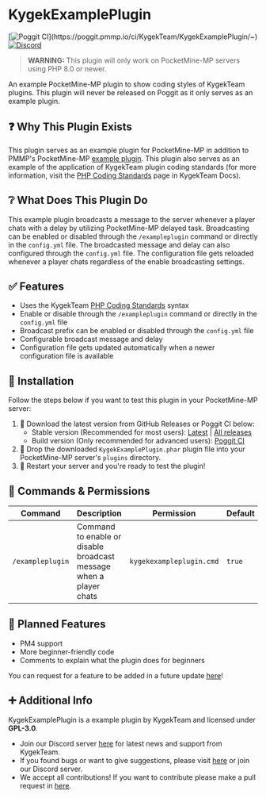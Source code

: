 # KygekExamplePlugin

[![Poggit CI](https://poggit.pmmp.io/ci.shield/KygekTeam/KygekExamplePlugin/~)](https://poggit.pmmp.io/ci/KygekTeam/KygekExamplePlugin/~)
[![Discord](https://img.shields.io/discord/735439472992321587.svg?label=&logo=discord&logoColor=ffffff&color=7389D8&labelColor=6A7EC2)](https://discord.gg/CXtqUZv)

> **WARNING:** This plugin will only work on PocketMine-MP servers using PHP 8.0 or newer.

An example PocketMine-MP plugin to show coding styles of KygekTeam plugins. This plugin will never be released on Poggit as it only serves as an example plugin.

## ❓ Why This Plugin Exists

This plugin serves as an example plugin for PocketMine-MP in addition to PMMP's PocketMine-MP [example plugin](https://github.com/pmmp/ExamplePlugin). This plugin also serves as an example of the application of KygekTeam plugin coding standards (for more information, visit the [PHP Coding Standards](https://docs.kygekteam.org/coding-standards/php.html) page in KygekTeam Docs).

## ❔ What Does This Plugin Do

This example plugin broadcasts a message to the server whenever a player chats with a delay by utilizing PocketMine-MP delayed task. Broadcasting can be enabled or disabled through the `/exampleplugin` command or directly in the `config.yml` file. The broadcasted message and delay can also configured through the `config.yml` file. The configuration file gets reloaded whenever a player chats regardless of the enable broadcasting settings.

## ✅ Features

- Uses the KygekTeam [PHP Coding Standards](https://docs.kygekteam.org/coding-standards/php.html) syntax
- Enable or disable through the `/exampleplugin` command or directly in the `config.yml` file
- Broadcast prefix can be enabled or disabled through the `config.yml` file
- Configurable broadcast message and delay
- Configuration file gets updated automatically when a newer configuration file is available

## 🔧 Installation

Follow the steps below if you want to test this plugin in your PocketMine-MP server:

1. 🔽 Download the latest version from GitHub Releases or Poggit CI below:
   - Stable version (Recommended for most users): [Latest](https://github.com/KygekTeam/KygekExamplePlugin/releases/latest) | [All releases](https://github.com/KygekTeam/KygekExamplePlugin/releases)
   - Build version (Only recommended for advanced users): [Poggit CI](https://poggit.pmmp.io/ci/KygekTeam/KygekExamplePlugin/~)
2. 📁 Drop the downloaded `KygekExamplePlugin.phar` plugin file into your PocketMine-MP server's `plugins` directory.
3. 🔄 Restart your server and you're ready to test the plugin!

## 🔐 Commands & Permissions

| Command | Description | Permission | Default | Aliases |
| --- | --- | --- | --- | --- |
| `/exampleplugin` | Command to enable or disable broadcast message when a player chats | `kygekexampleplugin.cmd` | `true` | `/expl`, `/ep` |

## 🧾 Planned Features

- PM4 support
- More beginner-friendly code
- Comments to explain what the plugin does for beginners

You can request for a feature to be added in a future update [here](https://github.com/KygekTeam/KygekExamplePlugin/issues)!

## ➕ Additional Info

KygekExamplePlugin is a example plugin by KygekTeam and licensed under **GPL-3.0**.

- Join our Discord server [here](https://discord.gg/CXtqUZv) for latest news and support from KygekTeam.
- If you found bugs or want to give suggestions, please visit [here](https://github.com/KygekTeam/KygekExamplePlugin/issues) or join our Discord server.
- We accept all contributions! If you want to contribute please make a pull request in [here](https://github.com/KygekTeam/KygekExamplePlugin/pulls).